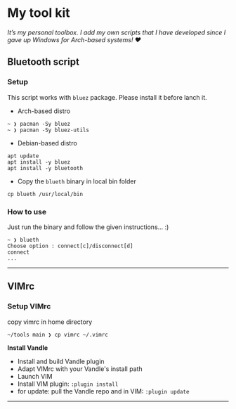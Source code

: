 # My tool kit #

*It’s my personal toolbox. I add my own scripts that I have developed since I gave up Windows for Arch-based systems! &#9829;*

## Bluetooth script ##

### Setup ###
This script works with `bluez` package. Please install it before lanch it. </br>

- Arch-based distro </br>
```
~ ❯ pacman -Sy bluez
~ ❯ pacman -Sy bluez-utils
```

- Debian-based distro </br>
```
apt update
apt install -y bluez
apt install -y bluetooth
```

- Copy the `blueth` binary in local bin folder </br>
```
cp blueth /usr/local/bin
```

### How to use ###
Just run the binary and follow the given instructions... :) </br>
```
~ ❯ blueth
Choose option : connect[c]/disconnect[d]
connect
...
```

---

## VIMrc ##

### Setup VIMrc ###
copy vimrc in home directory
```
~/tools main ❯ cp vimrc ~/.vimrc
```
**Install Vandle**
- Install and build Vandle plugin
- Adapt VIMrc with your Vandle's install path
- Launch VIM
- Install VIM plugin:
```:plugin install```
- for update:
pull the Vandle repo and in VIM:
```:plugin update```

---
